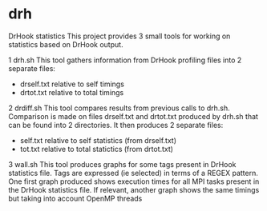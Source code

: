 # drh
DrHook statistics
This project provides 3 small tools for working on statistics based on DrHook output.

1 drh.sh
This tool gathers information from DrHook profiling files into 2 separate files:
- drself.txt relative to self timings
- drtot.txt relative to total timings

2 drdiff.sh
This tool compares results from previous calls to drh.sh. Comparison is made on files drself.txt and drtot.txt produced by drh.sh that can be found into 2 directories. It then produces 2 separate files:
- self.txt relative to self statistics (from drself.txt)
- tot.txt relative to total statictics (from drtot.txt)

3 wall.sh
This tool produces graphs for some tags present in DrHook statistics file. Tags are expressed (ie selected) in terms of a REGEX pattern. One first graph produced shows execution times for all MPI tasks present in the DrHook statistics file. If relevant, another graph shows the same timings but taking into account OpenMP threads
